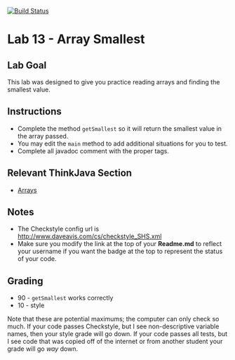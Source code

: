 [![Build Status](https://travis-ci.com/StratfordHS-CS2/lab-13-array-smallest-username.svg)](https://travis-ci.com/StratfordHS-CS2/lab-13-array-smallest-username)

# Lab 13 - Array Smallest

## Lab Goal
This lab was designed to give you practice reading arrays and finding the smallest value.

## Instructions
* Complete the method `getSmallest` so it will return the smallest value in the array passed.
* You may edit the `main` method to add additional situations for you to test.
* Complete all javadoc comment with the proper tags.

## Relevant ThinkJava Section
* [Arrays](http://greenteapress.com/thinkjava6/html/thinkjava6009.html)

## Notes
* The Checkstyle config url is http://www.daveavis.com/cs/checkstyle_SHS.xml
* Make sure you modify the link at the top of your **Readme.md** to reflect your username if you want the badge at the top to represent the status of your code.

## Grading
* 90 - `getSmallest` works correctly
* 10 - style

Note that these are potential maximums; the computer can only check so much.  If your code passes Checkstyle, but I see non-descriptive variable names, then your style grade will go down.  If your code passes all tests, but I see code that was copied off of the internet or from another student your grade will go *way* down.
